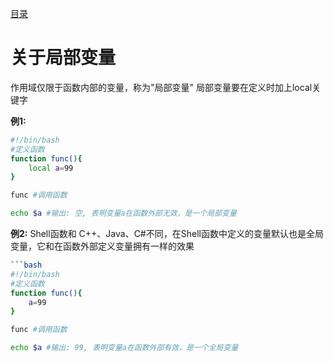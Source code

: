 [目录](../目录.md)

# 关于局部变量 #
作用域仅限于函数内部的变量，称为"局部变量"
局部变量要在定义时加上local关键字

**例1:**
```bash
#!/bin/bash
#定义函数
function func(){
    local a=99
}

func #调用函数

echo $a #输出: 空, 表明变量a在函数外部无效，是一个局部变量
```

**例2:**
Shell函数和 C++、Java、C#不同，在Shell函数中定义的变量默认也是全局变量，它和在函数外部定义变量拥有一样的效果
```bash
```bash
#!/bin/bash
#定义函数
function func(){
    a=99
}

func #调用函数

echo $a #输出: 99, 表明变量a在函数外部有效，是一个全局变量
```
